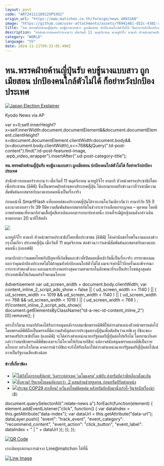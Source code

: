 ```yaml
---
layout: post
code: "ART2411110912XP5XO2"
origin_url: "https://www.matichon.co.th/foreign/news_4893168"
image: "https://github.com/user-attachments/assets/76941481-d52c-4301-a279-14e09853ebf5"
title: "หน.พรรคฝ่ายค้านญี่ปุ่นรับ คบชู้นางแบบสาว ถูกเมียสอน ปกป้องคนใกล้ตัวไม่ได้ ก็อย่าหวังปกป้องประเทศ"
description: "สำนักข่าวรอยเตอร์รายงานว่า เมื่อวันที่ 11 พฤศจิกายน นายยูอิจิโร ทามากิ หัวหน้าพรรคประชาธิปไตยเพื่อประชาชน (ดีพีพี) ซึ่งเป็นพรรคฝ่ายค้านของประเทศญี่ปุ่น ได้ออกมายอมรับข่าวฉาวที่ว่าเขามีความสัมพันธ์นอกสมรสกับนางแบบคนหนึ่งเป็นเรื่องจริง"
category: "WORLD"
language: "th"
date: 2024-11-11T09:32:05.496Z
---
```


# หน.พรรคฝ่ายค้านญี่ปุ่นรับ คบชู้นางแบบสาว ถูกเมียสอน ปกป้องคนใกล้ตัวไม่ได้ ก็อย่าหวังปกป้องประเทศ

[![](https://www.matichon.co.th/wp-content/uploads/2024/11/AP24303250247701-728.jpg "Japan Election Explainer")](https://www.matichon.co.th/wp-content/uploads/2024/11/AP24303250247701-728.jpg)

Kyodo News via AP

var x=0;self.innerHeight?x=self.innerWidth:document.documentElement&&document.documentElement.clientHeight?x=document.documentElement.clientWidth:document.body&&(x=document.body.clientWidth),x<=768&&jQuery(".td-post-content").find(".td-post-featured-image, .wpb\_video\_wrapper").insertAfter(".ud-post-category-title");

**หน.พรรคฝ่ายค้านญี่ปุ่นรับ คบชู้นางแบบสาว ถูกเมียสอน ปกป้องคนใกล้ตัวไม่ได้ ก็อย่าหวังปกป้องประเทศ**

สำนักข่าวรอยเตอร์รายงานว่า เมื่อวันที่ 11 พฤศจิกายน นายยูอิจิโร ทามากิ หัวหน้าพรรคประชาธิปไตยเพื่อประชาชน (ดีพีพี) ซึ่งเป็นพรรคฝ่ายค้านของประเทศญี่ปุ่น ได้ออกมายอมรับข่าวฉาวที่ว่าเขามีความสัมพันธ์นอกสมรสกับนางแบบคนหนึ่งเป็นเรื่องจริง

ก่อนหน้านี้ SmartFlash แท็บลอยด์ของประเทศญี่ปุ่นได้รายงานในวันเดียวกันว่า ทามากิวัย 55 ปีและนางแบบสาววัย 39 ปีมีความสัมพันธ์นอกสมรสกันในช่วงระหว่างเดือนกรกฎาคม – ตุลาคม โดยมีภาพถ่ายขณะที่ทามากิสวมเสื้อฮู้ดสีเทาเดินออกมาจากบาร์แห่งหนึ่ง ก่อนที่จะมีผู้หญิงคนดังกล่าวเดินตามออกมา 20 นาทีให้หลัง

![](https://www.matichon.co.th/wp-content/uploads/2024/11/AFP__20241111__36M383Y__v1__HighRes__JapanPolitics-scaled.jpg)

นายยูอิจิโร ทามากิ หัวหน้าพรรคประชาธิปไตยเพื่อประชาชน (ดีพีพี) โค้งคำนับขอโทษในงานแถลงข่าว กรุงโตเกียว ประเทศญี่ปุ่น เมื่อวันที่ 11 พฤศจิกายน ต่อข่าวฉาวว่าเขามีสัมพันธ์นอกสมรสกับนางแบบคนหนึ่ง (เอเอฟพี)

ทามากิกล่าวว่าผมขอโทษกับปัญหาที่เกิดขึ้นและข่าวที่เปิดเผยเมื่อเช้าวันนี้เป็นเรื่องจริง ภรรยาของผมบอกว่าคุณปกป้องประเทศไม่ได้ถ้าคุณยังปกป้องคนใกล้ตัวไม่ได้ ผมจะจำคำนี้ไว้อีกครั้งและพิจารณาการกระทำของตัวเอง และผมจะทำงานอย่างสุดความสามารถในลักษณะที่จะเป็นประโยชน์สูงสุดต่อประเทศเพื่อให้เกิดผลสำเร็จตามนโยบาย

Advertisement var ud\_screen\_width = document.body.clientWidth; var content\_inline\_2\_script\_ads\_show = false || ( ud\_screen\_width >= 1140 ) || ( ud\_screen\_width >= 1019 && ud\_screen\_width < 1140 ) || ( ud\_screen\_width >= 768 && ud\_screen\_width < 1019 ) || ( ud\_screen\_width < 768 ) ; if(!content\_inline\_2\_script\_ads\_show){ document.getElementsByClassName("td-a-rec-id-content\_inline\_2")\[0\].remove(); }

อย่างไรก็ตาม ทามากิยังคงได้รับการหนุนหลังจากสมาชิกพรรคดีพีพีให้ดำรงตำแหน่งหัวหน้าพรรคต่อไป โดยพรรคดีพีพีถือเป็นพรรคที่มีความสำคัญต่อการประชุมสภาญี่ปุ่นเพื่อตัดสินว่านายชิเงรุ อิชิบะของพรรคเสรีประชาธิปไตย (แอลดีพี) จะได้ดำรงตำแหน่งนายกรัฐมนตรีญี่ปุ่นต่อไปหรือไม่ โดยทามากิเคยกล่าวว่าสมาชิกพรรคดีพีพีของเขาจะไม่โหวตให้กับนายอิชิบะ แต่อาจสนับสนุนพรรคแอลดีพีเป็นรายนโยบาย อย่างไรก็ตาม คาดการณ์ว่าอิชิบะจะยังได้รับเลือกให้ดำรงตำแหน่งนายกรัฐมนตรีญี่ปุ่นต่อไปแต่อาจเป็นรัฐบาลเสียงข้างน้อย

#### ข่าวที่เกี่ยวข้อง

*   [![](https://www.matichon.co.th/wp-content/uploads/2024/11/โฟกัสโลก-รูปใหญ่-728.jpg)โฟกัสโลกรอบสัปดาห์: วิเคราะห์สาเหตุ ‘เดโมแครต’ แพ้ยับ ส่งทรัมป์คว้าชัยเลือกตั้งมะกัน](https://www.matichon.co.th/foreign/indepth/news_4893232)
*   [![](https://www.matichon.co.th/wp-content/uploads/2024/11/zbd.jpg)ทิ้งทวน! รัฐบาลไบเดนอัดงบกว่า  2 แสนล้านช่วยยูเครน ก่อนทรัมป์รับตำแหน่ง](https://www.matichon.co.th/foreign/news_4893219)
*   [![](https://www.matichon.co.th/wp-content/uploads/2024/11/728-AFP__20241110__36M39HL__v1__HighRes__AzerbaijanUnClimateCop29.jpg)ประชุม COP29 สะเทือน! หวั่นงบใหม่ติดหล่ม หลังทรัมป์กลับมานั่งเก้าอี้-จีนจ่อบีบเรื่องนำเข้า](https://www.matichon.co.th/foreign/news_4893140)

document.querySelectorAll(".relate-news a").forEach(function(element) { element.addEventListener("click", function() { var dataIndex = this.getAttribute("data-index"); var dataUrl = this.getAttribute("data-url"); dataLayer.push({ "event": "track\_event", "event\_category": "recommend\_content", "event\_action": "click\_button", "event\_label": dataIndex + " | " + dataUrl }); }); });

[![QR Code](https://www.matichon.co.th/wp-content/uploads/2023/07/wob1371z.jpg)](https://lin.ee/ht0nDxX)

เกาะติดทุกสถานการณ์จาก Line@matichon ได้ที่นี่

[![Line Image](https://www.matichon.co.th/wp-content/uploads/2023/07/th.png)](https://lin.ee/ht0nDxX)